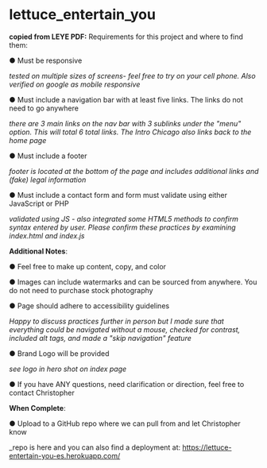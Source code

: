 # lettuce_entertain_you

**copied from LEYE PDF:**
Requirements for this project and where to find them:

● Must be responsive

_tested on multiple sizes of screens- feel free to try on your cell phone. Also verified on google as mobile responsive_

● Must include a navigation bar with at least five links. The links do not need to go anywhere

_there are 3 main links on the nav bar with 3 sublinks under the "menu" option. This will total 6 total links. The Intro Chicago also links back to the home page_

● Must include a footer

_footer is located at the bottom of the page and includes additional links and (fake) legal information_

● Must include a contact form and form must validate using either JavaScript or PHP

_validated using JS - also integrated some HTML5 methods to confirm syntax entered by user. Please confirm these practices by examining index.html and index.js_

**Additional Notes**:

● Feel free to make up content, copy, and color

● Images can include watermarks and can be sourced from anywhere. You do not need to purchase stock photography

● Page should adhere to accessibility guidelines

_Happy to discuss practices further in person but I made sure that everything could be navigated without a mouse, checked for contrast, included alt tags, and made a "skip navigation" feature_

● Brand Logo will be provided

_see logo in hero shot on index page_

● If you have ANY questions, need clarification or direction, feel free to contact Christopher

**When Complete**:

● Upload to a GitHub repo where we can pull from and let Christopher know

_repo is here and you can also find a deployment at: https://lettuce-entertain-you-es.herokuapp.com/
